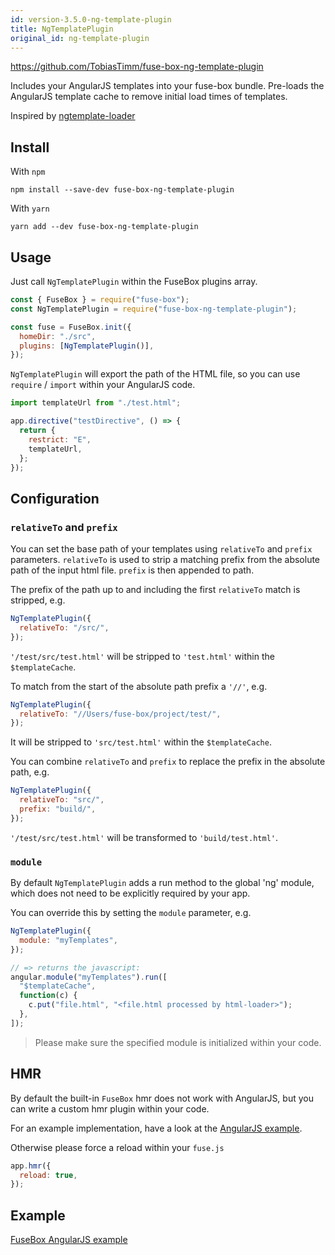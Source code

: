 ```yaml
---
id: version-3.5.0-ng-template-plugin
title: NgTemplatePlugin
original_id: ng-template-plugin
---
```


https://github.com/TobiasTimm/fuse-box-ng-template-plugin

Includes your AngularJS templates into your fuse-box bundle. Pre-loads the
AngularJS template cache to remove initial load times of templates.

Inspired by
[ngtemplate-loader](https://github.com/WearyMonkey/ngtemplate-loader)

## Install

With `npm`

```shell
npm install --save-dev fuse-box-ng-template-plugin
```

With `yarn`

```shell
yarn add --dev fuse-box-ng-template-plugin
```

## Usage

Just call `NgTemplatePlugin` within the FuseBox plugins array.

```js
const { FuseBox } = require("fuse-box");
const NgTemplatePlugin = require("fuse-box-ng-template-plugin");

const fuse = FuseBox.init({
  homeDir: "./src",
  plugins: [NgTemplatePlugin()],
});
```

`NgTemplatePlugin` will export the path of the HTML file, so you can use
`require` / `import` within your AngularJS code.

```js
import templateUrl from "./test.html";

app.directive("testDirective", () => {
  return {
    restrict: "E",
    templateUrl,
  };
});
```

## Configuration

### `relativeTo` and `prefix`

You can set the base path of your templates using `relativeTo` and `prefix`
parameters. `relativeTo` is used to strip a matching prefix from the absolute
path of the input html file. `prefix` is then appended to path.

The prefix of the path up to and including the first `relativeTo` match is
stripped, e.g.

```js
NgTemplatePlugin({
  relativeTo: "/src/",
});
```

`'/test/src/test.html'` will be stripped to `'test.html'` within the
`$templateCache`.

To match from the start of the absolute path prefix a `'//'`, e.g.

```js
NgTemplatePlugin({
  relativeTo: "//Users/fuse-box/project/test/",
});
```

It will be stripped to `'src/test.html'` within the `$templateCache`.

You can combine `relativeTo` and `prefix` to replace the prefix in the absolute
path, e.g.

```js
NgTemplatePlugin({
  relativeTo: "src/",
  prefix: "build/",
});
```

`'/test/src/test.html'` will be transformed to `'build/test.html'`.

### `module`

By default `NgTemplatePlugin` adds a run method to the global 'ng' module, which
does not need to be explicitly required by your app.

You can override this by setting the `module` parameter, e.g.

```javascript
NgTemplatePlugin({
  module: "myTemplates",
});

// => returns the javascript:
angular.module("myTemplates").run([
  "$templateCache",
  function(c) {
    c.put("file.html", "<file.html processed by html-loader>");
  },
]);
```

> Please make sure the specified module is initialized within your code.

## HMR

By default the built-in `FuseBox` hmr does not work with AngularJS, but you can
write a custom hmr plugin within your code.

For an example implementation, have a look at the
[AngularJS example](https://github.com/TobiasTimm/fuse-box-angularjs-example).

Otherwise please force a reload within your `fuse.js`

```js
app.hmr({
  reload: true,
});
```

## Example

[FuseBox AngularJS example](https://github.com/TobiasTimm/fuse-box-angularjs-example)
